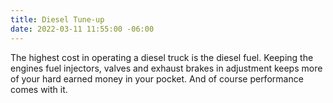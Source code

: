 ```yaml
---
title: Diesel Tune-up
date: 2022-03-11 11:55:00 -06:00
---
```


The highest cost in operating a diesel truck is the diesel fuel.  Keeping the engines fuel injectors, valves and exhaust brakes in adjustment keeps more of your hard earned money in your pocket.  And of course performance comes with it.